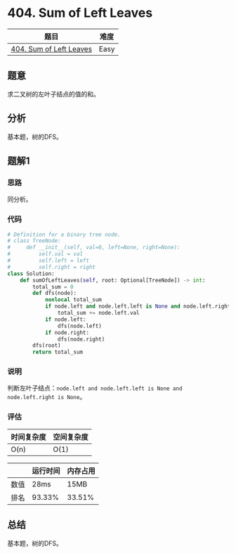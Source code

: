 # 404. Sum of Left Leaves

| 题目 | 难度 |
| ---- | ---- |
| [404. Sum of Left Leaves](https://leetcode.com/problems/sum-of-left-leaves/) | Easy |

## 题意

求二叉树的左叶子结点的值的和。

## 分析

基本题，树的DFS。

## 题解1

### 思路

同分析。

### 代码

```python
# Definition for a binary tree node.
# class TreeNode:
#     def __init__(self, val=0, left=None, right=None):
#         self.val = val
#         self.left = left
#         self.right = right
class Solution:
    def sumOfLeftLeaves(self, root: Optional[TreeNode]) -> int:
        total_sum = 0
        def dfs(node):
            nonlocal total_sum
            if node.left and node.left.left is None and node.left.right is None:
                total_sum += node.left.val
            if node.left:
                dfs(node.left)
            if node.right:
                dfs(node.right)
        dfs(root)
        return total_sum
```

### 说明

判断左叶子结点：`node.left and node.left.left is None and node.left.right is None`。

### 评估

| 时间复杂度 | 空间复杂度 |
| ---- | ---- |
| O(n) | O(1) |

| | 运行时间 | 内存占用 |
| ---- | ---- | ---- |
| 数值 | 28ms | 15MB |
| 排名 | 93.33% | 33.51% |

## 总结

基本题，树的DFS。
